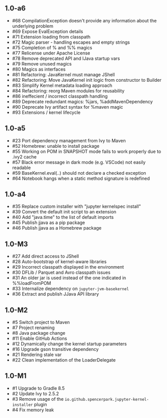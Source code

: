 ## 1.0-a6

* #68 CompilationException doesn't provide any information about the underlying problem
* #69 Expose EvalException details
* #71 Extension loading from classpath
* #72 Magic parser - handling escapes and empty strings
* #75 Completion of % and %% magics
* #77 Relicense under Apache License
* #78 Remove deprecated API and IJava startup vars
* #79 Remove unused magics
* #80 Magics as interfaces
* #81 Refactoring: JavaKernel must manage JShell
* #82 Refactoring: Move JavaKernel init logic from constructor to Builder
* #83 Simplify Kernel metadata loading approach
* #84 Refactoring: reorg Maven modules for reusability
* #86 ineffecient / incorrect classpath handling
* #89 Deprecate redundant magics: %jars, %addMavenDependency
* #90 Deprecate Ivy artifact syntax for %maven magic
* #93 Extensions / kernel lifecycle

## 1.0-a5

* #23 Port dependency management from Ivy to Maven 
* #52 Homebrew: unable to install package 
* #55 Working on POM in SNAPSHOT mode fails to work properly due to .ivy2 cache 
* #57 Black error message in dark mode (e.g. VSCode) not easily readable
* #59 BaseKernel.eval(..) should not declare a checked exception
* #64 Notebook hangs when a static method signature is redefined

## 1.0-a4

* #35 Replace custom installer with "jupyter kernelspec install" 
* #39 Convert the default init script to an extension 
* #40 Add "java.time" to the list of default imports
* #45 Publish jjava as a pip package
* #46 Publish jjava as a Homebrew package

## 1.0-M3

* #27 Add direct access to JShell
* #28 Auto-bootstrap of kernel-aware libraries 
* #29 Incorrect classpath displayed in the environment 
* #30 DFLib / Parquet and Avro classpath issues 
* #31 An older jar is used instead of the one indicated in %%loadFromPOM 
* #33 Internalize dependency on `jupyter-jvm-basekernel` 
* #36 Extract and publish JJava API library

## 1.0-M2

* #5 Switch project to Maven 
* #7 Project renaming
* #8 Java package change 
* #11 Enable GitHub Actions 
* #12 Dynamically change the kernel startup parameters
* #16 Upgrade gson transitive dependency 
* #21 Rendering stale var
* #22 Clean implementation of the LoaderDelegate

## 1.0-M1

* #1 Upgrade to Gradle 8.5
* #2 Update Ivy to 2.5.2
* #3 Remove usage of the `io.github.spencerpark.jupyter-kernel-installer` plugin
* #4 Fix memory leak
